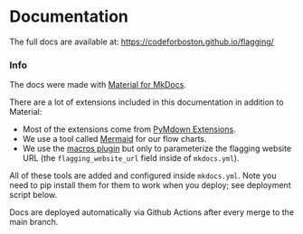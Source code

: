 # Documentation

The full docs are available at: https://codeforboston.github.io/flagging/

### Info

The docs were made with [Material for MkDocs](https://squidfunk.github.io/mkdocs-material/).

There are a lot of extensions included in this documentation in addition to Material:

- Most of the extensions come from [PyMdown Extensions](https://facelessuser.github.io/pymdown-extensions/).
- We use a tool called [Mermaid](https://mermaid-js.github.io/mermaid-live-editor/) for our flow charts.
- We use the [macros plugin](https://squidfunk.github.io/mkdocs-material/reference/variables/) but only to parameterize the flagging website URL (the `flagging_website_url` field inside of `mkdocs.yml`).

All of these tools are added and configured inside `mkdocs.yml`. Note you need to pip install them for them to work when you deploy; see deployment script below.

Docs are deployed automatically via Github Actions after every merge to the main branch.
